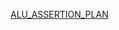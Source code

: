 [ALU_ASSERTION_PLAN](https://docs.google.com/spreadsheets/d/1V9sel82JI6fePD8VG1Lass26s5KqDYG9ryVu7q4nFjY/edit?usp=sharing)

